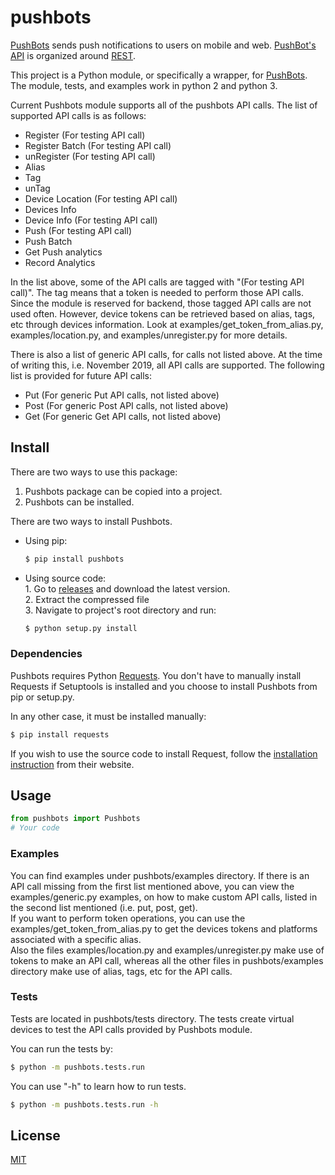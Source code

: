 # pushbots #

[PushBots](https://pushbots.com/) sends push notifications to users on mobile and web. 
[PushBot's API](https://developer.pushbots.com/docs#false) is organized around 
[REST](https://en.wikipedia.org/wiki/Representational_state_transfer).

This project is a Python module, or specifically a wrapper, for [PushBots](https://pushbots.com/). The module, tests, 
and examples work in python 2 and python 3.

Current Pushbots module supports all of the pushbots API calls. The list of supported API calls is as follows:

* Register        (For testing API call)
* Register Batch  (For testing API call)
* unRegister      (For testing API call)
* Alias
* Tag
* unTag
* Device Location (For testing API call)
* Devices Info
* Device Info     (For testing API call)
* Push            (For testing API call)
* Push Batch
* Get Push analytics
* Record Analytics  

In the list above, some of the API calls are tagged with "(For testing API call)". The tag means that a token is needed 
to perform those API calls. Since the module is reserved for backend, those tagged API calls are not used often. 
However, device tokens can be retrieved based on alias, tags, etc through devices information. Look at 
examples/get_token_from_alias.py, examples/location.py, and examples/unregister.py for more details.

There is also a list of generic API calls, for calls not listed above. At the time of writing this, i.e. November 2019, 
all API calls are supported. The following list is provided for future API calls:

* Put (For generic Put API calls, not listed above)
* Post (For generic Post API calls, not listed above)
* Get (For generic Get API calls, not listed above)

## Install

There are two ways to use this package:
1. Pushbots package can be copied into a project. 
2. Pushbots can be installed. 

There are two ways to install Pushbots.
* Using pip:
  ```bash
  $ pip install pushbots
  ```
* Using source code:\
    1\. Go to [releases](https://github.com/tchar/pushbots/releases) and download the latest version.\
    2\. Extract the compressed file\
    3\. Navigate to project's root directory and run:
  ```bash
  $ python setup.py install
  ```
### Dependencies  

Pushbots requires Python [Requests](https://pypi.org/project/requests/). You don't have to manually install Requests 
if Setuptools is installed and you choose to install Pushbots from pip or setup.py.

In any other case, it must be installed manually:  
```bash
$ pip install requests
```
If you wish to use the source code to install Request, follow the 
[installation instruction](https://requests.kennethreitz.org/en/master/user/install/#get-the-source-code) from their 
website. 


## Usage 

```python
from pushbots import Pushbots
# Your code
```

### Examples

You can find examples under pushbots/examples directory.
If there is an API call missing from the first list mentioned above, you can view the examples/generic.py examples, on 
how to make custom API calls, listed in the second list mentioned (i.e. put, post, get).\
If you want to perform token operations, you can use the examples/get_token_from_alias.py to get the devices tokens and 
platforms associated with a specific alias.\
Also the files examples/location.py and examples/unregister.py make use of tokens to make an API call, whereas all the 
other files in pushbots/examples directory make use of alias, tags, etc for the API calls.

### Tests

Tests are located in pushbots/tests directory. The tests create virtual devices to test the API calls provided 
by Pushbots module. 

You can run the tests by:
```bash
$ python -m pushbots.tests.run
```
You can use "-h" to learn how to run tests.
```bash
$ python -m pushbots.tests.run -h
```

## License 
[MIT](LICENSE.txt)
